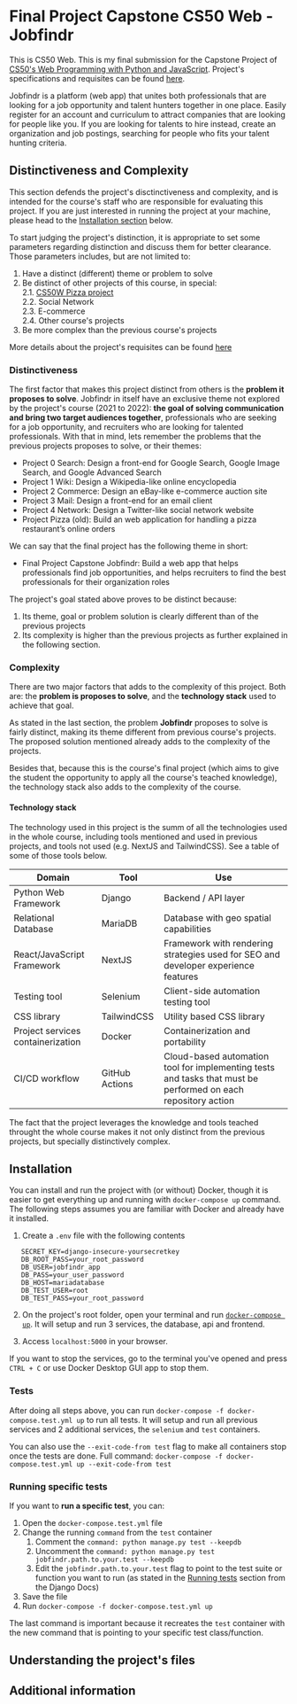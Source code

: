 # Final Project Capstone CS50 Web - Jobfindr

This is CS50 Web. This is my final submission for the Capstone Project of [CS50's Web Programming with Python and JavaScript](https://cs50.harvard.edu/web/2020/). Project's specifications and requisites can be found [here](https://cs50.harvard.edu/web/2020/projects/final/capstone/).

Jobfindr is a platform (web app) that unites both professionals that are looking for a job opportunity and talent hunters together in one place. Easily register for an account and curriculum to attract companies that are looking for people like you. If you are looking for talents to hire instead, create an organization and job postings, searching for people who fits your talent hunting criteria.

## Distinctiveness and Complexity

This section defends the project's disctinctiveness and complexity, and is intended for the course's staff who are responsible for evaluating this project. If you are just interested in running the project at your machine, please head to the [Installation section](#installation) below.

To start judging the project's distinction, it is appropriate to set some parameters regarding distinction and discuss them for better clearance. Those parameters includes, but are not limited to:

1. Have a distinct (different) theme or problem to solve
2. Be distinct of other projects of this course, in special:  
   2.1.  [CS50W Pizza project](https://docs.cs50.net/web/2020/x/projects/3/project3.html)  
   2.2. Social Network  
   2.3. E-commerce  
   2.4. Other course's projects  
3. Be more complex than the previous course's projects

More details about the project's requisites can be found [here](https://cs50.harvard.edu/web/2020/projects/final/capstone/#requirements)

### Distinctiveness


The first factor that makes this project distinct from others is the **problem it proposes to solve**. Jobfindr in itself have an exclusive theme not explored by the project's course (2021 to 2022): **the goal of solving communication and bring two target audiences together**, professionals who are seeking for a job opportunity, and recruiters who are looking for talented professionals. With that in mind, lets remember the problems that the previous projects proposes to solve, or their themes:

- Project 0 Search: Design a front-end for Google Search, Google Image Search, and Google Advanced Search
- Project 1 Wiki: Design a Wikipedia-like online encyclopedia
- Project 2 Commerce: Design an eBay-like e-commerce auction site
- Project 3 Mail: Design a front-end for an email client
- Project 4 Network: Design a Twitter-like social network website
- Project Pizza (old): Build an web application for handling a pizza restaurant’s online orders

We can say that the final project has the following theme in short:

- Final Project Capstone Jobfindr: Build a web app that helps professionals find job opportunities, and helps recruiters to find the best professionals for their organization roles

The project's goal stated above proves to be distinct because:

1. Its theme, goal or problem solution is clearly different than of the previous projects
2. Its complexity is higher than the previous projects as further explained in the following section.

### Complexity

There are two major factors that adds to the complexity of this project. Both are: the **problem is proposes to solve**, and the **technology stack** used to achieve that goal.

As stated in the last section, the problem **Jobfindr** proposes to solve is fairly distinct, making its theme different from previous course's projects. The proposed solution mentioned already adds to the complexity of the projects.

Besides that, because this is the course's final project (which aims to give the student the opportunity to apply all the course's teached knowledge), the technology stack also adds to the complexity of the course.

#### Technology stack

The technology used in this project is the summ of all the technologies used in the whole course, including tools mentioned and used in previous projects, and tools not used (e.g. NextJS and TailwindCSS). See a table of some of those tools below.

| Domain | Tool | Use |
| --- | --- | --- |
| Python Web Framework | Django | Backend / API layer |
| Relational Database | MariaDB | Database with geo spatial capabilities |
| React/JavaScript Framework | NextJS | Framework with rendering strategies used for SEO and developer experience features |
| Testing tool  | Selenium | Client-side automation testing tool |
| CSS library | TailwindCSS | Utility based CSS library |
| Project services containerization | Docker | Containerization and portability |
| CI/CD workflow | GitHub Actions | Cloud-based automation tool for implementing tests and tasks that must be performed on each repository action |

The fact that the project leverages the knowledge and tools teached throught the whole course makes it not only distinct from the previous projects, but specially distinctively complex.

## Installation

You can install and run the project with (or without) Docker, though it is easier to get everything up and running with `docker-compose up` command. The following steps assumes you are familiar with Docker and already have it installed.

1. Create a `.env` file with the following contents

```
   SECRET_KEY=django-insecure-yoursecretkey
   DB_ROOT_PASS=your_root_password
   DB_USER=jobfindr_app
   DB_PASS=your_user_password
   DB_HOST=mariadatabase
   DB_TEST_USER=root
   DB_TEST_PASS=your_root_password
```

2. On the project's root folder, open your terminal and run [`docker-compose up`](docker-compose.yml). It will setup and run 3 services, the database, api and frontend.

3. Access `localhost:5000` in your browser.

If you want to stop the services, go to the terminal you've opened and press `CTRL + C` or use Docker Desktop GUI app to stop them.

### Tests

After doing all steps above, you can run `docker-compose -f docker-compose.test.yml up` to run all tests. It will setup and run all previous services and 2 additional services, the `selenium` and `test` containers.

You can also use the `--exit-code-from test` flag to make all containers stop once the tests are done. Full command: `docker-compose -f docker-compose.test.yml up --exit-code-from test`

### Running specific tests

If you want to **run a specific test**, you can: 

1. Open the `docker-compose.test.yml` file
2. Change the running `command` from the `test` container
   1. Comment the `command: python manage.py test --keepdb`
   2. Uncomment the `command: python manage.py test jobfindr.path.to.your.test --keepdb`
   3. Edit the `jobfindr.path.to.your.test` flag to point to the test suite or function you want to run (as stated in the [Running tests](https://docs.djangoproject.com/en/4.1/topics/testing/overview/#running-tests) section from the Django Docs)
3. Save the file 
4. Run `docker-compose -f docker-compose.test.yml up`

The last command is important because it recreates the `test` container with the new command that is pointing to your specific test class/function.

## Understanding the project's files

## Additional information
